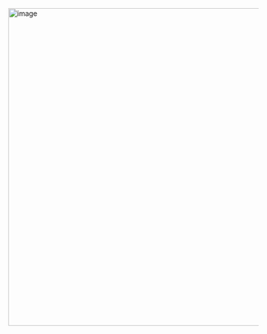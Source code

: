 <img width="639" alt="image" src="https://github.com/user-attachments/assets/ed35c401-7dde-4fbf-97cd-f13241bddd65" />
